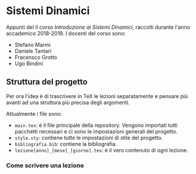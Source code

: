 # Sistemi Dinamici
Appunti del il corso _Introduzione ai Sistemi Dinamici_, raccolti durante l'anno accademico 2018-2019. I docenti del corso sono:
* Stefano Marmi
* Daniele Tantari
* Fracensco Grotto
* Ugo Bindini

## Struttura del progetto
Per ora l'idea è di trascrivere in TeX le lezioni separatamente e pensare più avanti ad una struttura più precisa degli argomenti.

Attualmente i file sono:
* `main.tex`: è il file principale della repository. Vengono importati tutti pacchetti necessari e ci sono le impostazioni generali del progetto. 
* `style.sty`: contiene tutte le impostazioni di stile del progetto. 
* `bibliografia.bib`: contiene la bibliografia.
* `lezione[anno]_[mese]_[giorno].tex`: è il vero contenuto di ogni lezione.

### Come scrivere una lezione
